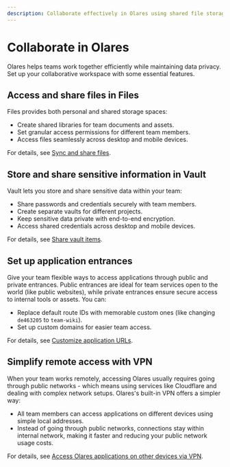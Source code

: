```yaml
---
description: Collaborate effectively in Olares using shared file storage, secure vault sharing, customized application access, and VPN capabilities for seamless remote team workflows.
---
```

# Collaborate in Olares
Olares helps teams work together efficiently while maintaining data privacy. Set up your collaborative workspace with some essential features.

## Access and share files in Files

Files provides both personal and shared storage spaces:

* Create shared libraries for team documents and assets.
* Set granular access permissions for different team members.
* Access files seamlessly across desktop and mobile devices.

For details, see [Sync and share files](./files/sync-share.md).

## Store and share sensitive information in Vault
Vault lets you store and share sensitive data within your team:

* Share passwords and credentials securely with team members.
* Create separate vaults for different projects.
* Keep sensitive data private with end-to-end encryption.
* Access shared credentials across desktop and mobile devices.

For details, see [Share vault items](./vault/share-vault-items.md).

## Set up application entrances
Give your team flexible ways to access applications through public and private entrances. Public entrances are ideal for team services open to the world (like public websites), while private entrances ensure secure access to internal tools or assets. You can:

* Replace default route IDs with memorable custom ones (like changing `de463205` to `team-wiki`).
* Set up custom domains for easier team access.

For details, see [Customize application URLs](./settings/custom-app-domain.md).
## Simplify remote access with VPN
When your team works remotely, accessing Olares usually requires going through public networks - which means using services like Cloudflare and dealing with complex network setups. Olares's built-in VPN offers a simpler way:

* All team members can access applications on different devices using simple local addresses.
* Instead of going through public networks, connections stay within internal network, making it faster and reducing your public network usage costs.

For details, see [Access Olares applications on other devices via VPN](/manual/larepass/private-network.md).




